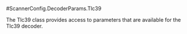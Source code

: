 #ScannerConfig.DecoderParams.Tlc39

The Tlc39 class provides access to parameters that are available for
 the Tlc39 decoder.



